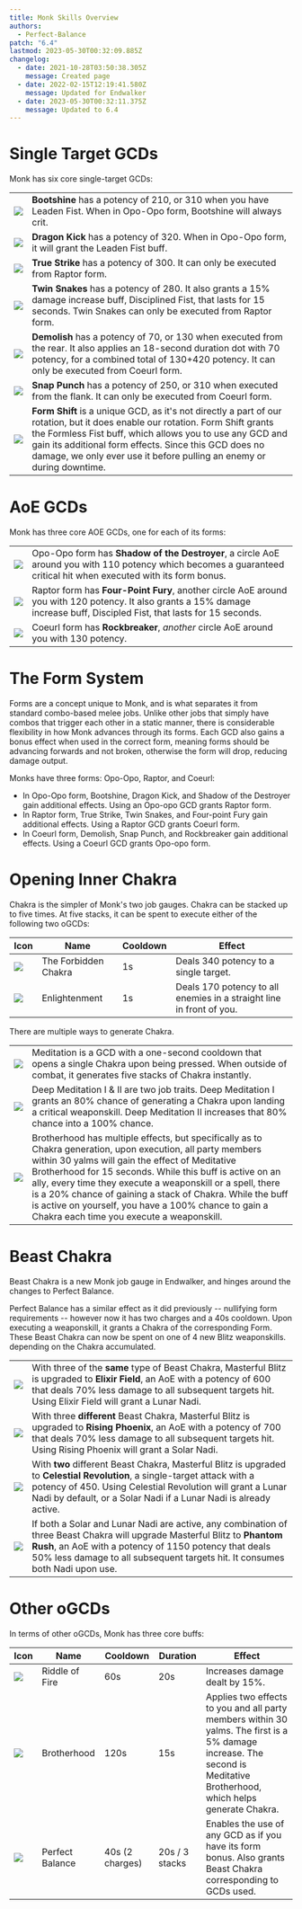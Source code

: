 ```yaml
---
title: Monk Skills Overview
authors:
  - Perfect-Balance
patch: "6.4"
lastmod: 2023-05-30T00:32:09.885Z
changelog:
  - date: 2021-10-28T03:50:38.305Z
    message: Created page
  - date: 2022-02-15T12:19:41.580Z
    message: Updated for Endwalker
  - date: 2023-05-30T00:32:11.375Z
    message: Updated to 6.4
---
```

# Single Target GCDs

Monk has six core single-target GCDs:

|                                                 |                                                                                                                                                                                                                                                                                                                              |
| ----------------------------------------------- | ---------------------------------------------------------------------------------------------------------------------------------------------------------------------------------------------------------------------------------------------------------------------------------------------------------------------------- |
| ![](https://xivapi.com/i/000000/000208_hr1.png) | **Bootshine** has a potency of 210, or 310 when you have Leaden Fist. When in Opo-Opo form, Bootshine will always crit.                                                                                                                                                                                                      |
| ![](https://xivapi.com/i/002000/002528_hr1.png) | **Dragon Kick** has a potency of 320. When in Opo-Opo form, it will grant the Leaden Fist buff.                                                                                                                                                                                                                              |
| ![](https://xivapi.com/i/000000/000209_hr1.png) | **True Strike** has a potency of 300. It can only be executed from Raptor form.                                                                                                                                                                                                                                              |
| ![](https://xivapi.com/i/000000/000213_hr1.png) | **Twin Snakes** has a potency of 280. It also grants a 15% damage increase buff, Disciplined Fist, that lasts for 15 seconds. Twin Snakes can only be executed from Raptor form.                                                                                                                                             |
| ![](https://xivapi.com/i/000000/000204_hr1.png) | **Demolish** has a potency of 70, or 130 when executed from the rear. It also applies an 18-second duration dot with 70 potency, for a combined total of 130+420 potency. It can only be executed from Coeurl form.                                                                                                          |
| ![](https://xivapi.com/i/000000/000210_hr1.png) | **Snap Punch** has a potency of 250, or 310 when executed from the flank. It can only be executed from Coeurl form.                                                                                                                                                                                                          |
| ![](https://xivapi.com/i/002000/002536_hr1.png) | **Form Shift** is a unique GCD, as it's not directly a part of our rotation, but it does enable our rotation. Form Shift grants the Formless Fist buff, which allows you to use any GCD and gain its additional form effects. Since this GCD does no damage, we only ever use it before pulling an enemy or during downtime. |

# AoE GCDs

Monk has three core AOE GCDs, one for each of its forms:

|                                                 |                                                                                                                                                                            |
| ----------------------------------------------- | -------------------------------------------------------------------------------------------------------------------------------------------------------------------------- |
| ![](https://xivapi.com/i/002000/002979_hr1.png) | Opo-Opo form has **Shadow of the Destroyer**, a circle AoE around you with 110 potency which becomes a guaranteed critical hit when executed with its form bonus.          |
| ![](https://xivapi.com/i/002000/002544_hr1.png) | Raptor form has **Four-Point Fury**, another circle AoE around you with 120 potency. It also grants a 15% damage increase buff, Discipled Fist, that lasts for 15 seconds. |
| ![](https://xivapi.com/i/002000/002529_hr1.png) | Coeurl form has **Rockbreaker**, *another* circle AoE around you with 130 potency.                                                                                         |

# The Form System

Forms are a concept unique to Monk, and is what separates it from standard combo-based melee jobs. Unlike other jobs that simply have combos that trigger each other in a static manner, there is considerable flexibility in how Monk advances through its forms. Each GCD also gains a bonus effect when used in the correct form, meaning forms should be advancing forwards and not broken, otherwise the form will drop, reducing damage output.

Monks have three forms: Opo-Opo, Raptor, and Coeurl:

* In Opo-Opo form, Bootshine, Dragon Kick, and Shadow of the Destroyer gain additional effects. Using an Opo-opo GCD grants Raptor form.
* In Raptor form, True Strike, Twin Snakes, and Four-point Fury gain additional effects. Using a Raptor GCD grants Coeurl form.
* In Coeurl form, Demolish, Snap Punch, and Rockbreaker gain additional effects. Using a Coeurl GCD grants Opo-opo form.

# Opening Inner Chakra

Chakra is the simpler of Monk's two job gauges.  Chakra can be stacked up to five times. At five stacks, it can be spent to execute either of the following two oGCDs:

| Icon                                            | Name                 | Cooldown | Effect                                                               |
| ----------------------------------------------- | -------------------- | -------- | -------------------------------------------------------------------- |
| ![](https://xivapi.com/i/002000/002535_hr1.png) | The Forbidden Chakra | 1s       | Deals 340 potency to a single target.                                |
| ![](https://xivapi.com/i/002000/002545_hr1.png) | Enlightenment        | 1s       | Deals 170 potency to all enemies in a straight line in front of you. |

There are multiple ways to generate Chakra.

|                                                 |                                                                                                                                                                                                                                                                                                                                                                                                                                                              |
| ----------------------------------------------- | ------------------------------------------------------------------------------------------------------------------------------------------------------------------------------------------------------------------------------------------------------------------------------------------------------------------------------------------------------------------------------------------------------------------------------------------------------------ |
| ![](https://xivapi.com/i/002000/002534_hr1.png) | Meditation is a GCD with a one-second cooldown that opens a single Chakra upon being pressed. When outside of combat, it generates five stacks of Chakra instantly.                                                                                                                                                                                                                                                                                          |
| ![](https://xivapi.com/i/005000/005238_hr1.png) | Deep Meditation I & II are two job traits. Deep Meditation I grants an 80% chance of generating a Chakra upon landing a critical weaponskill. Deep Meditation II increases that 80% chance into a 100% chance.                                                                                                                                                                                                                                               |
| ![](https://xivapi.com/i/002000/002542_hr1.png) | Brotherhood has multiple effects, but specifically as to Chakra generation, upon execution, all party members within 30 yalms will gain the effect of Meditative Brotherhood for 15 seconds.  While this buff is active on an ally, every time they execute a weaponskill or a spell, there is a 20% chance of gaining a stack of Chakra. While the buff is active on yourself, you have a 100% chance to gain a Chakra each time you execute a weaponskill. |

# Beast Chakra

Beast Chakra is a new Monk job gauge in Endwalker, and hinges around the changes to Perfect Balance.

Perfect Balance has a similar effect as it did previously -- nullifying form requirements -- however now it has two charges and a 40s cooldown.  Upon executing a weaponskill, it grants a Chakra of the corresponding Form.  These Beast Chakra can now be spent on one of 4 new Blitz weaponskills. depending on the Chakra  accumulated.

|                                                 |                                                                                                                                                                                                                                                                    |
| ----------------------------------------------- | ------------------------------------------------------------------------------------------------------------------------------------------------------------------------------------------------------------------------------------------------------------------ |
| ![](https://xivapi.com/i/002000/002533_hr1.png) | With three of the **same** type of Beast Chakra, Masterful Blitz is upgraded to **Elixir Field**, an AoE with a potency of 600 that deals 70% less damage to all subsequent targets hit. Using Elixir Field will grant a Lunar Nadi.                               |
| ![](https://xivapi.com/i/002000/002980_hr1.png) | With three **different** Beast Chakra, Masterful Blitz is upgraded to **Rising Phoenix**, an AoE with a potency of 700 that deals 70% less damage to all subsequent targets hit. Using Rising Phoenix will grant a Solar Nadi.                                     |
| ![](https://xivapi.com/i/002000/002977_hr1.png) | With **two** different Beast Chakra, Masterful Blitz is upgraded to **Celestial Revolution**, a single-target attack with a potency of 450. Using Celestial Revolution will grant  a Lunar Nadi by default, or a Solar Nadi if a Lunar Nadi is already active.     |
| ![](https://xivapi.com/i/002000/002981_hr1.png) | If both a Solar and Lunar Nadi are active, any combination of three Beast Chakra will upgrade Masterful Blitz to **Phantom Rush**, an AoE with a potency of 1150 potency that deals 50% less damage to all subsequent targets hit. It consumes both Nadi upon use. |

# Other oGCDs

In terms of other oGCDs, Monk has three core buffs:

| Icon                                            | Name            | Cooldown        | Duration       | Effect                                                                                                                                                                  |
| ----------------------------------------------- | --------------- | --------------- | -------------- | ----------------------------------------------------------------------------------------------------------------------------------------------------------------------- |
| ![](https://xivapi.com/i/002000/002541_hr1.png) | Riddle of Fire  | 60s             | 20s            | Increases damage dealt by 15%.                                                                                                                                          |
| ![](https://xivapi.com/i/002000/002542_hr1.png) | Brotherhood     | 120s            | 15s            | Applies two effects to you and all party members within 30 yalms. The first is a 5% damage increase. The second is Meditative Brotherhood, which helps generate Chakra. |
| ![](https://xivapi.com/i/000000/000217_hr1.png) | Perfect Balance | 40s (2 charges) | 20s / 3 stacks | Enables the use of any GCD as if you have its form bonus.  Also grants Beast Chakra corresponding to GCDs used.                                                         |
